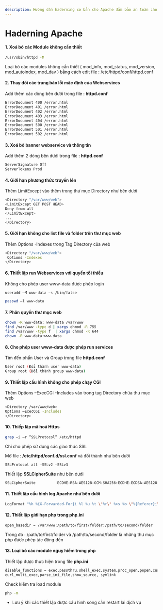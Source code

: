 ```yaml
---
description: Hướng dẫn haderning cơ bản cho Apache đảm bảo an toàn cho Web Services
---
```


# Haderning Apache

#### 1. Xoá bỏ các Module không cần thiết

```bash
/usr/sbin/httpd -M
```

Loại bỏ các modules không cần thiết ( mod\_info, mod\_status, mod\_version, mod\_autoindex, mod\_dav ) bằng cách edit file : /etc/httpd/conf/httpd.conf

#### 2. Thay đổi các trang báo lỗi mặc định của Webservices

Add thêm các dòng bên dưới trong file : **httpd.conf**

```bash
ErrorDocument 400 /error.html
ErrorDocument 401 /error.html
ErrorDocument 402 /error.html
ErrorDocument 403 /error.html
ErrorDocument 404 /error.html
ErrorDocument 500 /error.html
ErrorDocument 501 /error.html
ErrorDocument 502 /error.html
```

#### 3. Xoá bỏ banner webservice và thông tin

Add thêm 2 dòng bên dưới trong file : **httpd.conf**

```bash
ServerSignature Off
ServerTokens Prod
```

#### 4. Giới hạn phương thức truyền lên

Thêm LimitExcept vào thêm trong thư mục Directory như bên dưới

```bash
<Directory "/var/www/web">
<LimitExcept GET POST HEAD>
Deny from all
</LimitExcept>
...
</Directory>
```

#### 5. Giới hạn không cho list file và folder trên thư mục web

Thêm Options -Indexes trong Tag Directory của web

```bash
<Directory "/var/www/web">
 Options -Indexes 
</Directory>
```

#### 6. Thiết lập run Webservices với quyền tối thiểu

Không cho phép user www-data được phép login

```bash
useradd –M www-data –s /bin/false
```

```bash
passwd –l www-data
```

#### 7. Phân quyền thư mục web

```bash
chown -R www-data: www-data /var/www 
find /var/www -type d | xargs chmod -R 755
find /var/www -type f  | xargs chmod -R 644
chown -R www-data:www-data
```

#### 8. Cho phép user www-data được phép run services

Tìm đến phần User và Group trong file **httpd.conf**

```bash
User root (Đổi thành user www-data)
Group root (Đổi thành group www-data)
```

#### 9. Thiết lập cấu hình không cho phép chạy CGI

Thêm Options –ExecCGI -Includes vào trong tag Directory chứa thư mục web

```bash
<Directory /var/www/web>
Options –ExecCGI -Includes
</Directory>
```

#### 10. Thiếp lập mã hoá Https

```bash
grep –i –r ”SSLProtocol” /etc/httpd
```

Chỉ cho phép sử dụng các giao thức SSL

Mở file : **/etc/httpd/conf.d/ssl.conf** và đổi thành như bên dưới

```bash
SSLProtocol all –SSLv2 –SSLv3
```

Thiết lập **SSLCipherSuite** như bên dưới

```bash
SSLCipherSuite          ECDHE-RSA-AES128-GCM-SHA256:ECDHE-ECDSA-AES128-GCM-SHA256:ECDHE-RSA-AES256-GCM-SHA384:ECDHE-ECDSA-AES256-GCM-SHA384:DHE-RSA-AES128-GCM-SHA256:DHE-DSS-AES128-GCM-SHA256:kEDH+AESGCM:ECDHE-RSA-AES128-SHA256:ECDHE-ECDSA-AES128-SHA256:ECDHE-RSA-AES128-SHA:ECDHE-ECDSA-AES128-SHA:ECDHE-RSA-AES256-SHA384:ECDHE-ECDSA-AES256-SHA384:ECDHE-RSA-AES256-SHA:ECDHE-ECDSA-AES256-SHA:DHE-RSA-AES128-SHA256:DHE-RSA-AES128-SHA:DHE-DSS-AES128-SHA256:DHE-RSA-AES256-SHA256:DHE-DSS-AES256-SHA:DHE-RSA-AES256-SHA:!aNULL:!eNULL:!EXPORT:!DES:!RC4:!3DES:!MD5:!PSK:!SSLv3:!SSLv2
```

#### 11. Thiết lập cấu hình log Apache như bên dưới

```bash
LogFormat "%h %{X-Forwarded-For}i %l %u %t \"%r\" %>s %b \"%{Referer}i\" \"%{User-agent}i\"" tcbs_combined
```

#### 12. Thiết lập giới hạn php trong php.ini

```bash
open_basedir = /var/www:/path/to/first/folder:/path/to/second/folder
```

Trong đó : /path/to/first/folder và /path/to/second/folder là những thư mục php được phép tác động đến

#### 13. Loại bỏ các module nguy hiểm trong php

Thiết lập được thực hiện trong file **php.ini**

```bash
disable_functions = exec,passthru,shell_exec,system,proc_open,popen,curl_exec,
curl_multi_exec,parse_ini_file,show_source, symlink
```

Check kiểm tra load module

```bash
php -m
```

* Lưu ý khi các thiết lập được cấu hình song cần restart lại dịch vụ
